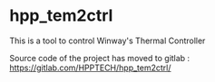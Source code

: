 # hpp_tem2ctrl
This is a tool to control Winway's Thermal Controller


Source code of the project has moved to gitlab : https://gitlab.com/HPPTECH/hpp_tem2ctrl/
